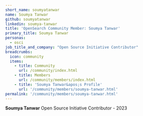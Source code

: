 ```yaml
---
short_name: soumyatanwar
name: Soumya Tanwar
github: soumyatanwar
linkedin: soumya-tanwar
title: 'OpenSearch Community Member: Soumya Tanwar'
primary_title: Soumya Tanwar
personas:
  - osci
job_title_and_company: "Open Source Initiative Contributor"
breadcrumbs:
  icon: community
  items:
    - title: Community
      url: /community/index.html
    - title: Members
      url: /community/members/index.html
    - title: 'Soumya Tanwar&apos;s Profile'
      url: '/community/members/soumya-tanwar.html'
permalink: '/community/members/soumya-tanwar.html'
---
```

**Soumya Tanwar** Open Source Initiative Contributor - 2023